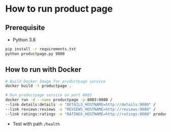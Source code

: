 # How to run product page

## Prerequisite

* Python 3.8

```bash
pip install -r requirements.txt
python productpage.py 9080
```

## How to run with Docker

```bash
# Build Docker Image for productpage service
docker build -t productpage .

# Run productpage service on port 8083
docker run -d --name productpage -p 8083:9080 /
--link details:details -e "DETAILS_HOSTNAME=http://details:9080" /
--link reviews:reviews -e "REVIEWS_HOSTNAME=http://reviews:9080" /
--link ratings:ratings -e "RATINGS_HOSTNAME=http://ratings:8080" productpage
```

* Test with path `/health`